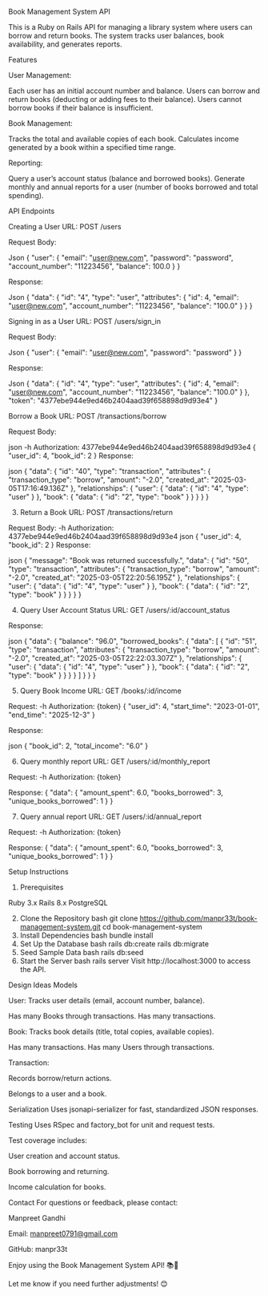 Book Management System API

This is a Ruby on Rails API for managing a library system where users can borrow and return books. The system tracks user balances, book availability, and generates reports.

Features

User Management:

Each user has an initial account number and balance.
Users can borrow and return books (deducting or adding fees to their balance).
Users cannot borrow books if their balance is insufficient.

Book Management:

Tracks the total and available copies of each book.
Calculates income generated by a book within a specified time range.

Reporting:

Query a user’s account status (balance and borrowed books).
Generate monthly and annual reports for a user (number of books borrowed and total spending).

API Endpoints

Creating a User
URL: POST /users

Request Body:

Json
{
  "user": {
    "email": "user@new.com",
    "password": "password",
    "account_number": "11223456",
    "balance": 100.0
    }
}

Response:

Json
{
  "data": {
      "id": "4",
      "type": "user",
      "attributes": {
          "id": 4,
          "email": "user@new.com",
          "account_number": "11223456",
          "balance": "100.0"
      }
  }
}

Signing in as a User
URL: POST /users/sign_in

Request Body:

Json
{
  "user": {
    "email": "user@new.com",
    "password": "password"
    }
}

Response:

Json
{
    "data": {
        "id": "4",
        "type": "user",
        "attributes": {
            "id": 4,
            "email": "user@new.com",
            "account_number": "11223456",
            "balance": "100.0"
        }
    },
    "token": "4377ebe944e9ed46b2404aad39f658898d9d93e4"
}

Borrow a Book
URL: POST /transactions/borrow

Request Body:

json
-h Authorization: 4377ebe944e9ed46b2404aad39f658898d9d93e4
{
  "user_id": 4,
  "book_id": 2
}
Response:

json
{
  "data": {
      "id": "40",
      "type": "transaction",
      "attributes": {
          "transaction_type": "borrow",
          "amount": "-2.0",
          "created_at": "2025-03-05T17:16:49.136Z"
      },
      "relationships": {
          "user": {
              "data": {
                  "id": "4",
                  "type": "user"
              }
          },
          "book": {
              "data": {
                  "id": "2",
                  "type": "book"
              }
          }
      }
  }
}

3. Return a Book
URL: POST /transactions/return

Request Body:
-h Authorization: 4377ebe944e9ed46b2404aad39f658898d9d93e4
json
{
  "user_id": 4,
  "book_id": 2
}
Response:

json
{
    "message": "Book was returned successfully.",
    "data": {
        "id": "50",
        "type": "transaction",
        "attributes": {
            "transaction_type": "borrow",
            "amount": "-2.0",
            "created_at": "2025-03-05T22:20:56.195Z"
        },
        "relationships": {
            "user": {
                "data": {
                    "id": "4",
                    "type": "user"
                }
            },
            "book": {
                "data": {
                    "id": "2",
                    "type": "book"
                }
            }
        }
    }
}

4. Query User Account Status
URL: GET /users/:id/account_status

Response:

json
{
    "data": {
        "balance": "96.0",
        "borrowed_books": {
            "data": [
                {
                    "id": "51",
                    "type": "transaction",
                    "attributes": {
                        "transaction_type": "borrow",
                        "amount": "-2.0",
                        "created_at": "2025-03-05T22:22:03.307Z"
                    },
                    "relationships": {
                        "user": {
                            "data": {
                                "id": "4",
                                "type": "user"
                            }
                        },
                        "book": {
                            "data": {
                                "id": "2",
                                "type": "book"
                            }
                        }
                    }
                }
            ]
        }
    }
}

5. Query Book Income
URL: GET /books/:id/income

Request:
-h Authorization: {token}
{
    "user_id": 4,
    "start_time": "2023-01-01",
    "end_time": "2025-12-3"
}

Response:

json
{
  "book_id": 2,
  "total_income": "6.0"
}

6. Query monthly report
URL: GET /users/:id/monthly_report

Request:
-h Authorization: {token}

Response:
{
    "data": {
        "amount_spent": 6.0,
        "books_borrowed": 3,
        "unique_books_borrowed": 1
    }
}

7. Query annual report
URL: GET /users/:id/annual_report

Request:
-h Authorization: {token}

Response:
{
    "data": {
        "amount_spent": 6.0,
        "books_borrowed": 3,
        "unique_books_borrowed": 1
    }
}



Setup Instructions

1. Prerequisites

Ruby 3.x
Rails 8.x
PostgreSQL

2. Clone the Repository
bash
git clone https://github.com/manpr33t/book-management-system.git
cd book-management-system
3. Install Dependencies
bash
bundle install
4. Set Up the Database
bash
rails db:create
rails db:migrate
5. Seed Sample Data
bash
rails db:seed
6. Start the Server
bash
rails server
Visit http://localhost:3000 to access the API.

Design Ideas
Models

User:
Tracks user details (email, account number, balance).

Has many Books through transactions.
Has many transactions.

Book:
Tracks book details (title, total copies, available copies).

Has many transactions.
Has many Users through transactions.

Transaction:

Records borrow/return actions.

Belongs to a user and a book.

Serialization
Uses jsonapi-serializer for fast, standardized JSON responses.

Testing
Uses RSpec and factory_bot for unit and request tests.

Test coverage includes:

User creation and account status.

Book borrowing and returning.

Income calculation for books.

Contact
For questions or feedback, please contact:

Manpreet Gandhi

Email: manpreet0791@gmail.com

GitHub: manpr33t

Enjoy using the Book Management System API! 📚🚀

Let me know if you need further adjustments! 😊
